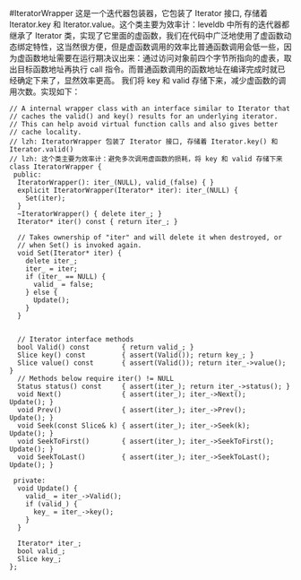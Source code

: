 #IteratorWrapper
这是一个迭代器包装器，它包装了 Iterator 接口, 存储着 Iterator.key 和 Iterator.value。这个类主要为效率计：leveldb 中所有的迭代器都继承了 Iterator 类，实现了它里面的虚函数，我们在代码中广泛地使用了虚函数动态绑定特性，这当然很方便，但是虚函数调用的效率比普通函数调用会低一些，因为虚函数地址需要在运行期决议出来：通过访问对象前四个字节所指向的虚表，取出目标函数地址再执行 call 指令。而普通函数调用的函数地址在编译完成时就已经确定下来了，显然效率更高。
我们将 key 和 valid 存储下来，减少虚函数的调用次数。实现如下：

```
// A internal wrapper class with an interface similar to Iterator that
// caches the valid() and key() results for an underlying iterator.
// This can help avoid virtual function calls and also gives better
// cache locality.
// lzh: IteratorWrapper 包装了 Iterator 接口, 存储着 Iterator.key() 和 Iterator.valid()
// lzh: 这个类主要为效率计：避免多次调用虚函数的损耗，将 key 和 valid 存储下来
class IteratorWrapper {
 public:
  IteratorWrapper(): iter_(NULL), valid_(false) { }
  explicit IteratorWrapper(Iterator* iter): iter_(NULL) {
    Set(iter);
  }
  ~IteratorWrapper() { delete iter_; }
  Iterator* iter() const { return iter_; }

  // Takes ownership of "iter" and will delete it when destroyed, or
  // when Set() is invoked again.
  void Set(Iterator* iter) {
    delete iter_;
    iter_ = iter;
    if (iter_ == NULL) {
      valid_ = false;
    } else {
      Update();
    }
  }


  // Iterator interface methods
  bool Valid() const        { return valid_; }
  Slice key() const         { assert(Valid()); return key_; }
  Slice value() const       { assert(Valid()); return iter_->value(); }
  // Methods below require iter() != NULL
  Status status() const     { assert(iter_); return iter_->status(); }
  void Next()               { assert(iter_); iter_->Next();        Update(); }
  void Prev()               { assert(iter_); iter_->Prev();        Update(); }
  void Seek(const Slice& k) { assert(iter_); iter_->Seek(k);       Update(); }
  void SeekToFirst()        { assert(iter_); iter_->SeekToFirst(); Update(); }
  void SeekToLast()         { assert(iter_); iter_->SeekToLast();  Update(); }

 private:
  void Update() {
    valid_ = iter_->Valid();
    if (valid_) {
      key_ = iter_->key();
    }
  }

  Iterator* iter_;
  bool valid_;
  Slice key_;
};
```



